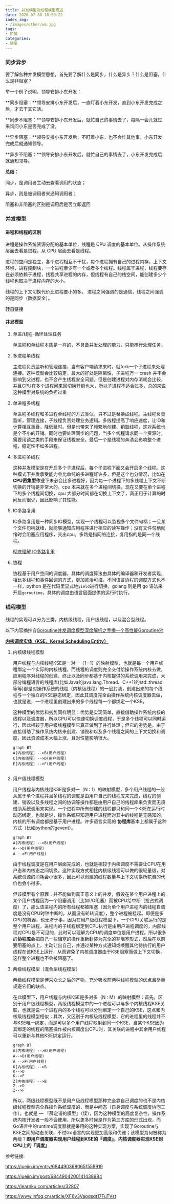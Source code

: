 ```yaml
---
title: 并发模型及线程模型概述
date: 2020-07-08 18:50:22
index_img:
- /images/other/wm.jpg
tags: 
- 扩展
categories:
- 随笔
---
```


### 同步异步

要了解各种并发模型思想，首先要了解什么是同步，什么是异步？什么是阻塞，什么是非阻塞？

举一个例子说明，领导安排小东开发：

**同步阻塞：**领导安排小东开发后，一直盯着小东开发，直到小东开发完成之后，才去干其它活。

**同步不阻塞：**领导安排小东开发后，就忙自己的事情去了，每隔一会儿就过来询问小东是否完成了没。

**异步阻塞：**领导安排小东开发后，不盯着小东，也不会忙其他事，小东开发完成后就通知领导。

**异步不阻塞：**领导安排小东开发后，就忙自己的事情去了，小东开发完成后就通知领导。

**总结：**

同步，是调用者主动去查看调用的状态；

异步，则是被调用者来通知调用者；

阻塞和非阻塞的区别是调用后是否立即返回

### 并发模型

#### 进程和线程的区别

进程是操作系统资源分配的基本单位，线程是 CPU 调度的基本单位。从操作系统层面去看是进程，从 CPU 层面去看是线程。

进程的空间是独立，各个进程相互不干扰，每个进程拥有自己的进程内存，上下文环境，进程控制块，一个进程至少有一个或者多个线程。线程属于进程，线程要存在必须依赖于进程，线程共享进程的内存，但线程有自己的栈空间，能创建多少个线程也取决于进程内存的大小。

线程的上下文切换代价比进程要小的多。
进程之间强调的是通信，线程之间强调的是同步（数据安全）。

[转自链接](https://learnku.com/articles/32807)

#### 并发模型

1. 单进/线程-循环处理任务

   单进程和单线程本质是一样的，不具备并发处理的能力，只能串行处理任务。

2. 多进程单线程

   主进程负责监听和管理连接，当有客户端请求来时，就fork一个子进程来处理连接。这种模型会比较稳定，最大的好处是隔离性，子进程万一 crash 并不会影响到父进程，也不会产生线程安全问题。但是创建进程对内存消耗会比较，并且CPU在多个进程间来回切换开销也大，所以子进程不适合过多，总的来说这种模型对系统的负担过重

3. 单进程多线程

   单进程多线程和多进程单线程的方式类似，只不过是替换成线程。主线程负责监听，管理连接，子线程负责处理业务逻辑。多线程提高了响应速度，让IO和计算相互重叠，降低延时。但是也带来了频繁地创建、销毁线程，这对系统也是个不小的开销。同时也要处理同步的问题，当多个线程请求同一个资源时，需要用锁之类的手段来保证线程安全。最后一个是线程的奔溃会影响整个进程，稳定性不如多进程。

4. 多进程多线程

   这种并发模型是在开启多个子进程后，每个子进程下面又会开启多个线程。这种模式下并发承受能力会比单纯的多进程好许多，但是这个也分情况，比如在**CPU密集型作业**下未必会比多进程好，因为每一个进程下的多线程上下文不断切换的开销是非常大的。cpu 本来就在多个进程间切换，现在又要在单个进程下的多个线程间切换，cpu 大部分时间都在切换上下文了，真正用于计算的时间反而很少，因此影响了其性能。

5. IO多路复用

   IO多路复用是一种同步IO模型，实现一个线程可以监视多个文件句柄；一旦某个文件句柄就绪，就能够通知应用程序进行相应的读写操作；没有文件句柄就绪时会阻塞应用程序，交出cpu。多路是指网络连接，复用指的是同一个线程。

   [彻底理解 IO多路复用](https://juejin.im/post/6844904200141438984)
   
6. 协程

   协程基于用户空间的调度器，具体的调度算法由具体的编译器和开发者实现，相比多线程和事件回调的方式，更加灵活可控。不同语言协程的调度方式也不一样，python 是在代码里显式地`yield`进行切换，golang 则是用 go 语法来开启`goroutine`，具体的调度由语言层面提供的运行时执行。

### 线程模型

线程的实现可以分为三类，内核级线程，用户级线程，以及混合型线程。

以下内容摘抄自[Goroutine并发调度模型深度解析之手撸一个高性能Goroutine池](https://www.infoq.cn/article/XF6v3Vapqsqt17FuTVst)

**[内核调度实体（KSE，Kernel Scheduling Entity）](https://helix979.github.io/jkoo/post/os-scheduler/)**

1. 内核级线程模型

   用户线程与内核线程KSE是一对一（1 : 1）的映射模型，也就是每一个用户线程绑定一个实际的内核线程，而线程的调度则完全交付给操作系统内核去做，应用程序对线程的创建、终止以及同步都基于内核提供的系统调用来完成，大部分编程语言的线程库(比如Java的java.lang.Thread、C++11的std::thread等等)都是对操作系统的线程（内核级线程）的一层封装，创建出来的每个线程与一个独立的KSE静态绑定，因此其调度完全由操作系统内核调度器去做，也就是说，一个进程里创建出来的多个线程每一个都绑定一个KSE。

   这种模型的优势和劣势同样明显：优势是实现简单，直接借助操作系统内核的线程以及调度器，所以CPU可以快速切换调度线程，于是多个线程可以同时运行，因此相较于用户级线程模型它真正做到了并行处理；但它的劣势是，由于直接借助了操作系统内核来创建、销毁和以及多个线程之间的上下文切换和调度，因此资源成本大幅上涨，且对性能影响很大。

   ```mermaid
   graph BT
   A[内核线程] -->B(用户线程)
   C[内核线程] -->D(用户线程)
   E[内核线程] -->F(用户线程)
    
   ```

   

2. 用户级线程模型

   用户线程与内核线程KSE是多对一（N : 1）的映射模型，多个用户线程的一般从属于单个进程并且多线程的调度是由用户自己的线程库来完成，线程的创建、销毁以及多线程之间的协调等操作都是由用户自己的线程库来负责而无须借助系统调用来实现。一个进程中所有创建的线程都只和同一个KSE在运行时动态绑定，也就是说，操作系统只知道用户进程而对其中的线程是无感知的，内核的所有调度都是基于用户进程。许多语言实现的 **协程库**基本上都属于这种方式（比如python的gevent）。

   ```mermaid
   graph BT
   A[内核线程] -->B(用户线程)
   A-->D(用户线程)
   A -->F(用户线程)
   ```

   由于线程调度是在用户层面完成的，也就是相较于内核调度不需要让CPU在用户态和内核态之间切换，这种实现方式相比内核级线程可以做的很轻量级，对系统资源的消耗会小很多，因此可以创建的线程数量与上下文切换所花费的代价也会小得多。

   但该模型有个原罪：并不能做到真正意义上的并发，假设在某个用户进程上的某个用户线程因为一个阻塞调用（比如I/O阻塞）而被CPU给中断（抢占式调度）了，那么该进程内的所有线程都被阻塞（因为单个用户进程内的线程自调度是没有CPU时钟中断的，从而没有轮转调度），整个进程被挂起。即便是多CPU的机器，也无济于事，因为在用户级线程模型下，一个CPU关联运行的是整个用户进程，进程内的子线程绑定到CPU执行是由用户进程调度的，内部线程对CPU是不可见的，此时可以理解为CPU的调度单位是用户进程。所以很多的**协程库**会把自己一些阻塞的操作重新封装为完全的非阻塞形式，然后在以前要阻塞的点上，主动让出自己，并通过某种方式通知或唤醒其他待执行的用户线程在该KSE上运行，从而避免了内核调度器由于KSE阻塞而做上下文切换，这样整个进程也不会被阻塞了。

3. 两级线程模型（混合型线程模型）

   两级线程模型是博采众长之后的产物，充分吸收前两种线程模型的优点且尽量规避它们的缺点。

   在此模型下，用户线程与内核KSE是多对多（N : M）的映射模型：首先，区别于用户级线程模型，两级线程模型中的一个进程可以与多个内核线程KSE关联，也就是说一个进程内的多个线程可以分别绑定一个自己的KSE，这点和内核级线程模型相似；其次，又区别于内核级线程模型，它的进程里的线程并不与KSE唯一绑定，而是可以多个用户线程映射到同一个KSE，当某个KSE因为其绑定的线程的阻塞操作被内核调度出CPU时，其关联的进程中其余用户线程可以重新与其他KSE绑定运行。

   ```mermaid
   graph BT
   A[内核线程] -->B(用户线程)
   A-->D(用户线程)
   A -->F(用户线程)
   K[内核线程] -->B
   K-->D
   K-->F
   Z[内核线程] -->B
   Z-->D
   Z-->F
   ```

   所以，两级线程模型既不是用户级线程模型那种完全靠自己调度的也不是内核级线程模型完全靠操作系统调度的，而是中间态（自身调度与系统调度协同工作），也就是 — 『薛定谔的模型』（误），因为这种模型的高度复杂性，操作系统内核开发者一般不会使用，所以更多时候是作为第三方库的形式出现，而Go语言中的runtime调度器就是采用的这种实现方案，实现了Goroutine与KSE之间的动态关联，不过Go语言的实现更加高级和优雅；该模型为何被称为两级？**即用户调度器实现用户线程到KSE的『调度』，内核调度器实现KSE到CPU上的『调度』**

   

参考链接:

https://juejin.im/entry/6844903680651558919

https://juejin.im/post/6844904200141438984

https://learnku.com/articles/32807

https://www.infoq.cn/article/XF6v3Vapqsqt17FuTVst


